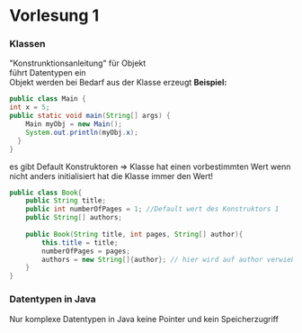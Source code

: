 # Vorlesung 1

### Klassen
"Konstrunktionsanleitung" für Objekt  \
führt Datentypen ein\
Objekt werden bei Bedarf aus der Klasse erzeugt **Beispiel:**
```java
public class Main {
int x = 5;
public static void main(String[] args) {
    Main myObj = new Main();
    System.out.println(myObj.x);
  }
}
```
es gibt Default Konstruktoren => Klasse hat einen vorbestimmten Wert wenn nicht anders initialisiert hat die Klasse immer den Wert!
```java
public class Book{
    public String title;
    public int numberOfPages = 1; //Default wert des Konstruktors 1
    public String[] authors;
    
    public Book(String title, int pages, String[] author){
        this.title = title;
        numberOfPages = pages;
        authors = new String[]{author}; // hier wird auf author verwießen sprich änderungen an Author wird den author in der Klasse verändern !!! Lösung Array Copy
    }
}
```


### Datentypen in Java
Nur komplexe Datentypen in Java 
keine Pointer und kein Speicherzugriff